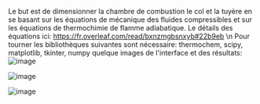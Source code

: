 Le but est de dimensionner la chambre de combustion le col et la tuyère en se basant sur les équations de mécanique des fluides compressibles et sur les équations de thermochimie de flamme adiabatique. 
Le détails des équations ici: https://fr.overleaf.com/read/bxnzmgbsnxyb#22b9eb \n
Pour tourner les bibliothèques suivantes sont nécessaire:
thermochem, scipy, matplotlib, tkinter, numpy 
quelque images de l'interface et des résultats:
![image](https://github.com/user-attachments/assets/d8996e7d-10bd-4a61-a2a5-62c31a803058)

![image](https://github.com/user-attachments/assets/2ad1a1ae-e47e-4313-ac71-970b3029c5e3)

![image](https://github.com/user-attachments/assets/f892dcf6-c05f-46c9-a9be-9b0b240f89b5)
